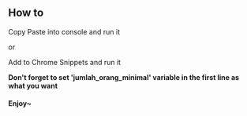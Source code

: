 ## How to
Copy Paste into console and run it

or

Add to Chrome Snippets and run it

<b>Don't forget to set 'jumlah_orang_minimal' variable in the first line as what you want</b>


#### Enjoy~